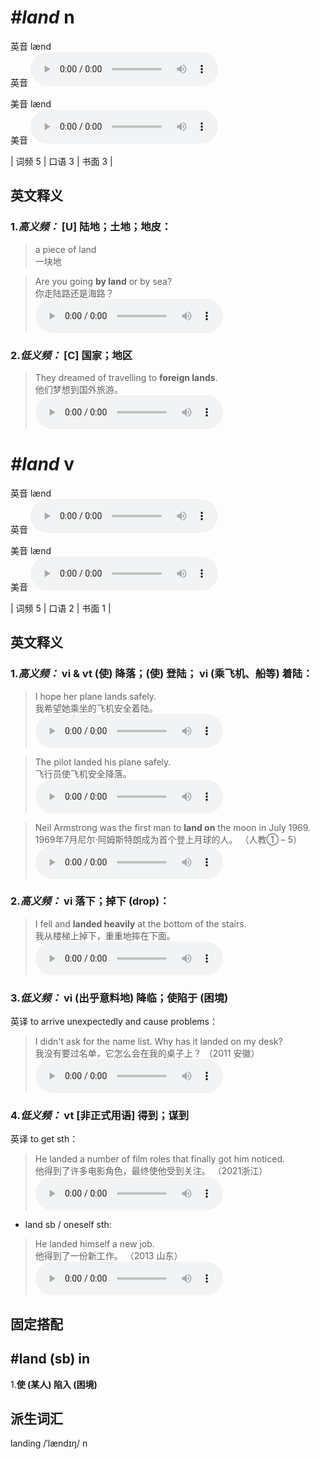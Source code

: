 # ***\#land*** n
英音 lænd  
英音
<audio src="./media/land-B.aac" controls="controls"></audio>

美音 lænd  
美音
<audio src="./media/land.aac" controls="controls"></audio>



| 词频 5 | 口语 3 | 书面 3 |  

英文释义
---
### 1.*高义频：* **[U] 陆地；土地；地皮：**  

 > a piece of land  
 > 一块地    

 > Are you going **by land** or by sea?   
 > 你走陆路还是海路？    
<audio src="./media/land-1.aac" controls="controls"></audio>

### 2.*低义频：* **[C] 国家；地区**  

 > They dreamed of travelling to **foreign lands**.  
 > 他们梦想到国外旅游。    
<audio src="./media/land-2.aac" controls="controls"></audio>


# ***\#land*** v
英音 lænd  
英音
<audio src="./media/land-B.aac" controls="controls"></audio>

美音 lænd  
美音
<audio src="./media/land.aac" controls="controls"></audio>



| 词频 5 | 口语 2 | 书面 1 |  

英文释义
---
### 1.*高义频：* **vi & vt (使) 降落；(使) 登陆； vi (乘飞机、船等) 着陆：**  

 > I hope her plane lands safely.   
 > 我希望她乘坐的飞机安全着陆。    
<audio src="./media/land-3.aac" controls="controls"></audio>

 > The pilot landed his plane safely.   
 > 飞行员使飞机安全降落。    
<audio src="./media/land-4.aac" controls="controls"></audio>

 > Neil Armstrong was the first man to **land on** the moon in July 1969.   
 > 1969年7月尼尔·阿姆斯特朗成为首个登上月球的人。  （人教① – 5）  
<audio src="./media/land-5.aac" controls="controls"></audio>

### 2.*高义频：* **vi 落下；掉下 (drop)：**  

 > I fell and **landed heavily** at the bottom of the stairs.  
 > 我从楼梯上掉下，重重地摔在下面。    
<audio src="./media/land-6.aac" controls="controls"></audio>

### 3.*低义频：* **vi (出乎意料地) 降临；使陷于 (困境)**  
英译 to arrive unexpectedly and cause problems：

 > I didn't ask for the name list. Why has it landed on my desk?  
 > 我没有要过名单，它怎么会在我的桌子上？  （2011 安徽）  
<audio src="./media/P247 land1.aac" controls="controls"></audio>

### 4.*低义频：* **vt [非正式用语] 得到；谋到**  
英译 to get sth：

 > He landed a number of film roles that finally got him noticed.  
 > 他得到了许多电影角色，最终使他受到关注。  （2021浙江）  
<audio src="./media/He landed a number of film roles that finally got him noticed2_AAC.aac" controls="controls"></audio>

- land sb / oneself sth:

 > He landed himself a new job.  
 > 他得到了一份新工作。  （2013 山东）  
<audio src="./media/land-517-2_AAC.aac" controls="controls"></audio>


固定搭配
---
## \#land (sb) in
1.**使 (某人) 陷入 (困境)**  


派生词汇
---
landing /ˈlændɪŋ/ n   

